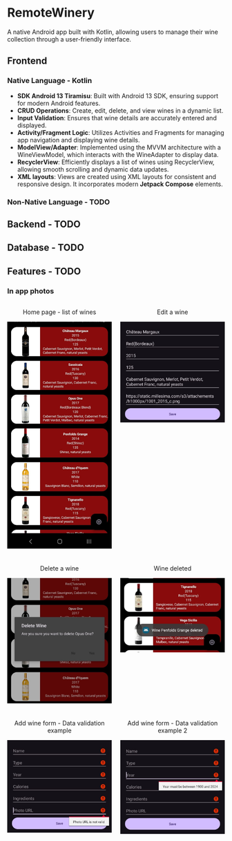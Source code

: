 # RemoteWinery
A native Android app built with Kotlin, allowing users to manage their wine collection through a user-friendly interface.

## Frontend
### Native Language - Kotlin
- **SDK Android 13 Tiramisu**: Built with Android 13 SDK, ensuring support for modern Android features.
- **CRUD Operations**: Create, edit, delete, and view wines in a dynamic list.
- **Input Validation**: Ensures that wine details are accurately entered and displayed.
- **Activity/Fragment Logic**: Utilizes Activities and Fragments for managing app navigation and displaying wine details.
- **ModelView/Adapter**: Implemented using the MVVM architecture with a WineViewModel, which interacts with the WineAdapter to display data.
- **RecyclerView**: Efficiently displays a list of wines using RecyclerView, allowing smooth scrolling and dynamic data updates.
- **XML layouts**: Views are created using XML layouts for consistent and responsive design. It incorporates modern **Jetpack Compose** elements.

### Non-Native Language - TODO
## Backend - TODO
## Database - TODO
## Features - TODO

### In app photos
<div align="center" style="display: flex; flex-wrap: wrap; gap: 20px;">
  <!-- First row -->
  <div style="flex: 1 0 45%; text-align: center;">
    <p>Home page - list of wines</p>
    <img src="https://github.com/edyeftimie/RemoteWinery/blob/main/InAppPhotos/List%20view.jpeg" width="300" />
  </div>

  <div style="flex: 1 0 45%; text-align: center;">
    <p>Edit a wine</p>
    <img src="https://github.com/edyeftimie/RemoteWinery/blob/main/InAppPhotos/Edit%20wine.jpeg" width="300" />
  </div>

  <!-- Second row -->
  <div style="flex: 1 0 45%; text-align: center;">
    <p>Delete a wine</p>
    <img src="https://github.com/edyeftimie/RemoteWinery/blob/main/InAppPhotos/Delete%20wine.jpeg" width="300" />
  </div>

  <div style="flex: 1 0 45%; text-align: center;">
    <p>Wine deleted</p>
    <img src="https://github.com/edyeftimie/RemoteWinery/blob/main/InAppPhotos/Delete%20confirmed.jpeg" width="300" />
  </div>

  <!-- Third row -->
  <div style="flex: 1 0 45%; text-align: center;">
    <p>Add wine form - Data validation example</p>
    <img src="https://github.com/edyeftimie/RemoteWinery/blob/main/InAppPhotos/Add%20data%20validation.jpeg" width="300" />
  </div>

  <div style="flex: 1 0 45%; text-align: center;">
    <p>Add wine form - Data validation example 2</p>
    <img src="https://github.com/edyeftimie/RemoteWinery/blob/main/InAppPhotos/Add%20data%20validation%202.jpeg" width="300" />
  </div>
</div>
